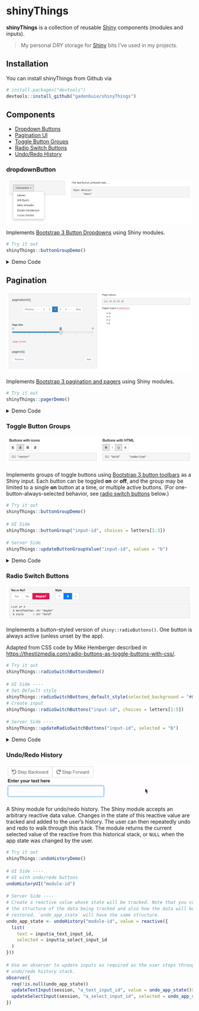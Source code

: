 
<!-- README.md is generated from README.Rmd. Please edit that file -->

# shinyThings

**shinyThings** is a collection of reusable
[Shiny](https://shiny.rstudio.com) components (modules and inputs).

> My personal DRY storage for [Shiny](https://shiny.rstudio.com) bits
> I’ve used in my projects.

## Installation

You can install shinyThings from Github via

``` r
# install.packages("devtools")
devtools::install_github("gadenbuie/shinyThings")
```

## Components

  - [Dropdown Buttons](#dropdownbutton)
  - [Pagination UI](#pagination)
  - [Toggle Button Groups](#toggle-button-groups)
  - [Radio Switch Buttons](#radio-switch-buttons)
  - [Undo/Redo History](#undoredo-history)

### dropdownButton

![](man/figures/README-dropdownButton-example.png)

Implements [Bootstrap 3 Button
Dropdowns](https://getbootstrap.com/docs/3.3/components/#btn-dropdowns)
using Shiny modules.

``` r
# Try it out
shinyThings::buttonGroupDemo()
```

<details>

<summary>Demo Code</summary>

``` r
button_options <- c(
  "Eleven" = "eleven",
  "Will Byers" = "will",
  "Mike Wheeler" = "mike",
  "Dustin Henderson" = "dustin",
  "Lucas Sinclair" = "lucas"
)

ui <- fluidPage(
  titlePanel("shinyThings Dropdown Button"),
  sidebarLayout(
    sidebarPanel(
      shinyThings::dropdownButtonUI(
        id = "dropdown",
        options = button_options,
        label = "Characters"
      )
    ),
    mainPanel(
      tags$p("The last button pressed was ..."),
      verbatimTextOutput("chosen")
    )
  )
)

server <- function(input, output) {
  last_clicked <- shinyThings::dropdownButton("dropdown", button_options)
  output$chosen <- renderPrint({ last_clicked() })
}
```

</details>

## Pagination

![](man/figures/README-pager-example.png)

Implements [Bootstrap 3 pagination and
pagers](https://getbootstrap.com/docs/3.3/components/#pagination) using
Shiny modules.

``` r
# Try it out
shinyThings::pagerDemo()
```

<details>

<summary>Demo Code</summary>

``` r
ui <- fluidPage(
  titlePanel("shinyThings Pagination"),
  sidebarLayout(
    sidebarPanel(
      width = 6,
      
      tags$h4("paginationUI()"),
      shinyThings::paginationUI("pager", width = 12, offset = 0, class = "text-center"),
      tags$hr(),
      
      sliderInput("page_break", "Page Size", min = 1, max = 6, step = 1, value = 3),
      helpText(tags$code("page_break")),
      tags$hr(),
      
      tags$h4("pagerUI()"),
      shinyThings::pagerUI("pager", centered = FALSE)
    ),
    mainPanel(
      width = 6,
      
      tags$p("Page indices:"),
      verbatimTextOutput("page_indices"),
      
      tags$p(HTML("Paged output (<code>letters</code>):")),
      uiOutput("paged_output")
    )
  )
)

server <- function(input, output) {
  ## page_break and n_items can be reactive or fixed values
  # page_break <- 4
  # n_items <- length(letters)
  n_items <- reactiveVal(length(letters))
  page_break <- reactive({input$page_break})

  page_indices <- shinyThings::pager("pager", n_items, page_break)

  output$page_indices <- renderPrint({
    page_indices()
  })

  output$paged_output <- renderUI({
    tags$ul(
      lapply(letters[page_indices()], tags$li)
    )
  })
}
```

</details>

### Toggle Button Groups

![](man/figures/README-buttonGroup-example.png)

Implements groups of toggle buttons using [Bootstrap 3 button
toolbars](https://getbootstrap.com/docs/3.3/components/#btn-groups) as a
Shiny input. Each button can be toggled **on** or **off**, and the group
may be limited to a single **on** button at a time, or multiple active
buttons. (For one-button-always-selected behavior, see [radio switch
buttons](#radio-switch-buttons) below.)

``` r
# Try it out
shinyThings::buttonGroupDemo()

# UI Side
shinyThings::buttonGroup("input-id", choices = letters[1:3])

# Server Side
shinyThings::updateButtonGroupValue("input-id", values = "b")
```

<details>

<summary>Demo Code</summary>

``` r
library(shiny)

ui <- fluidPage(
  titlePanel("shinyThings Toggle Button Groups"),
  fluidRow(
    column(
      width = 6,
      tags$h4("Buttons with icons"),
      shinyThings::buttonGroup(
        inputId = "button_icon",
        choices = c("left", "center", "justify", "right"),
        btn_icon = paste0("align-", c("left", "center", "justify", "right")),
        multiple = FALSE
      ),
      tags$p(),
      verbatimTextOutput("chosen_icon")
    ),
    column(
      width = 6,
      tags$h4("Buttons with HTML"),
      shinyThings::buttonGroup(
        inputId = "button_html",
        choices = c("bold", "italic", "underline", "strikethrough"),
        choice_labels = list(
          HTML("<strong>B</strong>"),
          HTML("<i>I</i>"),
          HTML("<span style='text-decoration: underline'>U</span>"),
          HTML("<del>S</del>")
        ),
        multiple = TRUE
      ),
      tags$p(),
      verbatimTextOutput("chosen_html")
    )
  )
)

server <- function(input, output, session) {
  output$chosen_icon <- renderPrint(input$button_icon)
  output$chosen_html <- renderPrint(input$button_html)
}

shinyApp(ui, server)
```

</details>

### Radio Switch Buttons

![](man/figures/README-radioSwitchButtons-example.png)

Implements a button-styled version of `shiny::radioButtons()`. One
button is always active (unless unset by the app).

Adapted from CSS code by Mike Hemberger described in
<https://thestizmedia.com/radio-buttons-as-toggle-buttons-with-css/>.

``` r
# Try it out
shinyThings::radioSwitchButtonsDemo()

# UI Side ----
# Set Default style
shinyThings::radioSwitchButtons_default_style(selected_background = "#00589a")
# Create input
shinyThings::radioSwitchButtons("input-id", choices = letters[1:5])

# Server Side ----
shinyThings::updateRadioSwitchButtons("input-id", selected = "b")
```

<details>

<summary>Demo Code</summary>

``` r
library(shiny)
library(shinyThings)

ui <- fluidPage(
  inputPanel(
    radioSwitchButtons(
      inputId = "other",
      label = "Yes or No?",
      choices = c("Yes" = "yes", "No" = "no", "Maybe?" = "maybe"),
      selected_background = "#eb1455"
    ),

    radioSwitchButtons(
      inputId = "small",
      label = "Style",
      choices = c("plain", "bold", "italic"),
      choice_labels = list(
        tags$span(style = "font-weight: normal", "P"),
        tags$strong("B"),
        tags$em("I")
      )
    )
  ),
  verbatimTextOutput("values")
)

server <- function(input, output, session) {
  output$values <- renderPrint({
    str(list(
      moreThanTwo = input$other,
      style       = input$small
    ))
  })
}

shinyApp(ui, server)
```

</details>

### Undo/Redo History

![](man/figures/README-undo-history.gif)

A Shiny module for undo/redo history. The Shiny module accepts an
arbitrary reactive data value. Changes in the state of this reactive
value are tracked and added to the user’s history. The user can then
repeatedly undo and redo to walk through this stack. The module returns
the current selected value of the reactive from this historical stack,
or `NULL` when the app state was changed by the user.

``` r
# Try it out
shinyThings::undoHistoryDemo()

# UI Side ----
# UI with undo/redo buttons
undoHistoryUI("module-id")

# Server Side ----
# Create a reactive value whose state will be tracked. Note that you control 
# the structure of the data being tracked and also how the data will be 
# restored. `undo_app_state` will have the same structure.
undo_app_state <- undoHistory("module-id", value = reactive({
  list(
    text = input$a_text_input_id,
    selected = input$a_select_input_id
  )
}))

# Use an observer to update inputs as required as the user steps through the
# undo/redo history stack.
observe({
  req(!is.null(undo_app_state))
  updateTextInput(session, "a_text_input_id", value = undo_app_state()$text)
  updateSelectInput(session, "a_select_input_id", selected = undo_app_state()$selected)
})
```
